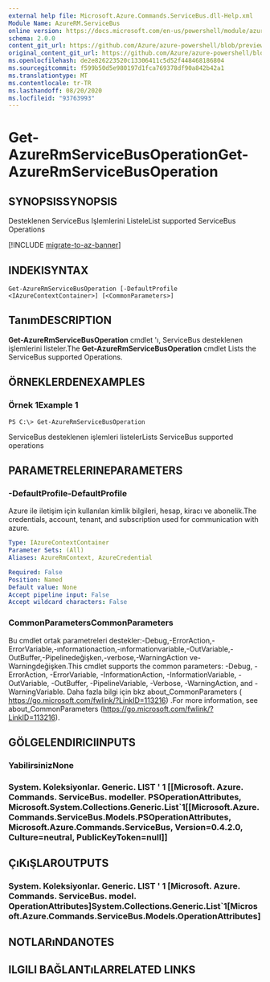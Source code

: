 ```yaml
---
external help file: Microsoft.Azure.Commands.ServiceBus.dll-Help.xml
Module Name: AzureRM.ServiceBus
online version: https://docs.microsoft.com/en-us/powershell/module/azurerm.servicebus/get-azurermservicebusoperation
schema: 2.0.0
content_git_url: https://github.com/Azure/azure-powershell/blob/preview/src/ResourceManager/ServiceBus/Commands.ServiceBus/help/Get-AzureRmServiceBusOperation.md
original_content_git_url: https://github.com/Azure/azure-powershell/blob/preview/src/ResourceManager/ServiceBus/Commands.ServiceBus/help/Get-AzureRmServiceBusOperation.md
ms.openlocfilehash: de2e826223520c13306411c5d52f448468186804
ms.sourcegitcommit: f599b50d5e980197d1fca769378df90a842b42a1
ms.translationtype: MT
ms.contentlocale: tr-TR
ms.lasthandoff: 08/20/2020
ms.locfileid: "93763993"
---
```

# <span data-ttu-id="2065a-101">Get-AzureRmServiceBusOperation</span><span class="sxs-lookup"><span data-stu-id="2065a-101">Get-AzureRmServiceBusOperation</span></span>

## <span data-ttu-id="2065a-102">SYNOPSIS</span><span class="sxs-lookup"><span data-stu-id="2065a-102">SYNOPSIS</span></span>
<span data-ttu-id="2065a-103">Desteklenen ServiceBus Işlemlerini Listele</span><span class="sxs-lookup"><span data-stu-id="2065a-103">List supported ServiceBus Operations</span></span>

[!INCLUDE [migrate-to-az-banner](../../includes/migrate-to-az-banner.md)]

## <span data-ttu-id="2065a-104">INDEKI</span><span class="sxs-lookup"><span data-stu-id="2065a-104">SYNTAX</span></span>

```
Get-AzureRmServiceBusOperation [-DefaultProfile <IAzureContextContainer>] [<CommonParameters>]
```

## <span data-ttu-id="2065a-105">Tanım</span><span class="sxs-lookup"><span data-stu-id="2065a-105">DESCRIPTION</span></span>
<span data-ttu-id="2065a-106">**Get-AzureRmServiceBusOperation** cmdlet 'ı, ServiceBus desteklenen işlemlerini listeler.</span><span class="sxs-lookup"><span data-stu-id="2065a-106">The **Get-AzureRmServiceBusOperation** cmdlet Lists the ServiceBus supported Operations.</span></span>

## <span data-ttu-id="2065a-107">ÖRNEKLERDEN</span><span class="sxs-lookup"><span data-stu-id="2065a-107">EXAMPLES</span></span>

### <span data-ttu-id="2065a-108">Örnek 1</span><span class="sxs-lookup"><span data-stu-id="2065a-108">Example 1</span></span>
```
PS C:\> Get-AzureRmServiceBusOperation
```

<span data-ttu-id="2065a-109">ServiceBus desteklenen işlemleri listeler</span><span class="sxs-lookup"><span data-stu-id="2065a-109">Lists ServiceBus supported operations</span></span>

## <span data-ttu-id="2065a-110">PARAMETRELERINE</span><span class="sxs-lookup"><span data-stu-id="2065a-110">PARAMETERS</span></span>

### <span data-ttu-id="2065a-111">-DefaultProfile</span><span class="sxs-lookup"><span data-stu-id="2065a-111">-DefaultProfile</span></span>
<span data-ttu-id="2065a-112">Azure ile iletişim için kullanılan kimlik bilgileri, hesap, kiracı ve abonelik.</span><span class="sxs-lookup"><span data-stu-id="2065a-112">The credentials, account, tenant, and subscription used for communication with azure.</span></span>

```yaml
Type: IAzureContextContainer
Parameter Sets: (All)
Aliases: AzureRmContext, AzureCredential

Required: False
Position: Named
Default value: None
Accept pipeline input: False
Accept wildcard characters: False
```

### <span data-ttu-id="2065a-113">CommonParameters</span><span class="sxs-lookup"><span data-stu-id="2065a-113">CommonParameters</span></span>
<span data-ttu-id="2065a-114">Bu cmdlet ortak parametreleri destekler:-Debug,-ErrorAction,-ErrorVariable,-ınformationaction,-ınformationvariable,-OutVariable,-OutBuffer,-Pipelinedeğişken,-verbose,-WarningAction ve-Warningdeğişken.</span><span class="sxs-lookup"><span data-stu-id="2065a-114">This cmdlet supports the common parameters: -Debug, -ErrorAction, -ErrorVariable, -InformationAction, -InformationVariable, -OutVariable, -OutBuffer, -PipelineVariable, -Verbose, -WarningAction, and -WarningVariable.</span></span> <span data-ttu-id="2065a-115">Daha fazla bilgi için bkz about_CommonParameters ( https://go.microsoft.com/fwlink/?LinkID=113216) .</span><span class="sxs-lookup"><span data-stu-id="2065a-115">For more information, see about_CommonParameters (https://go.microsoft.com/fwlink/?LinkID=113216).</span></span>

## <span data-ttu-id="2065a-116">GÖLGELENDIRICI</span><span class="sxs-lookup"><span data-stu-id="2065a-116">INPUTS</span></span>

### <span data-ttu-id="2065a-117">Yabilirsiniz</span><span class="sxs-lookup"><span data-stu-id="2065a-117">None</span></span>

### <span data-ttu-id="2065a-118">System. Koleksiyonlar. Generic. LIST ' 1 [[Microsoft. Azure. Commands. ServiceBus. modeller. PSOperationAttributes, Microsoft.</span><span class="sxs-lookup"><span data-stu-id="2065a-118">System.Collections.Generic.List\`1[[Microsoft.Azure.Commands.ServiceBus.Models.PSOperationAttributes, Microsoft.Azure.Commands.ServiceBus, Version=0.4.2.0, Culture=neutral, PublicKeyToken=null]]</span></span>

## <span data-ttu-id="2065a-119">ÇıKıŞLAR</span><span class="sxs-lookup"><span data-stu-id="2065a-119">OUTPUTS</span></span>

### <span data-ttu-id="2065a-120">System. Koleksiyonlar. Generic. LIST ' 1 [Microsoft. Azure. Commands. ServiceBus. model. OperationAttributes]</span><span class="sxs-lookup"><span data-stu-id="2065a-120">System.Collections.Generic.List\`1[Microsoft.Azure.Commands.ServiceBus.Models.OperationAttributes]</span></span>

## <span data-ttu-id="2065a-121">NOTLARıNDA</span><span class="sxs-lookup"><span data-stu-id="2065a-121">NOTES</span></span>

## <span data-ttu-id="2065a-122">ILGILI BAĞLANTıLAR</span><span class="sxs-lookup"><span data-stu-id="2065a-122">RELATED LINKS</span></span>

